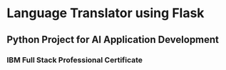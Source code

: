 # Language Translator using Flask

## Python Project for AI Application Development 
### IBM Full Stack Professional Certificate
